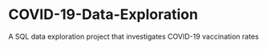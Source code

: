 # COVID-19-Data-Exploration
A SQL data exploration project that investigates COVID-19 vaccination rates 
